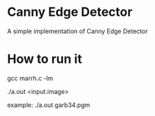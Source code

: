 # Canny Edge Detector
 A simple implementation of Canny Edge Detector

# How to run it
 gcc marrh.c -lm

 ./a.out <input.image>

 example: ./a.out garb34.pgm
 